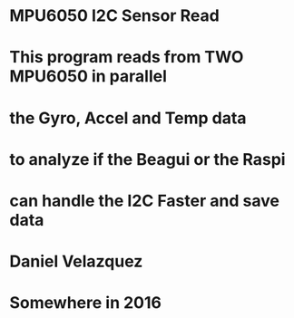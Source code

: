 # MPU6050 I2C Sensor Read
# This program reads from TWO MPU6050 in parallel
# the Gyro, Accel and Temp data
# to analyze if the Beagui or the Raspi
# can handle the I2C Faster and save data

# Daniel Velazquez
# Somewhere in 2016
